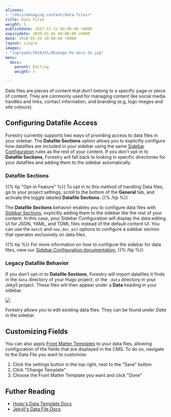 ```yaml
---
aliases:
- "/docs/managing-content/data-files/"
title: Data Files
weight: 5
publishdate: 2017-12-31 04:00:00 +0000
expirydate: 2030-01-01 04:00:00 +0000
date: 2018-05-25 20:00:00 +0000
layout: single
images:
- "/uploads/2018/01/OGimage-01-docs-3x.jpg"
menu:
  docs:
    parent: Editing
    weight: 5

---
```

Data files are pieces of content that don’t belong to a specific page or piece of content. They are commonly used for managing content like social media handles and links, contact information, and branding (e.g, logo images and site colours).

## Configuring Datafile Access

Forestry currently supports two ways of providing access to data files in your sidebar. The **Datafile Sections** option allows you to explicitly configure how datafiles are included in your sidebar using the same [Sidebar Configuration](/docs/settings/content-sections/) rules as the rest of your content. If you don't opt-in to **Datafile Sections**, Forestry will fall back to looking in specific directories for your datafiles and adding them to the sidebar automatically.

### Datafile Sections

{{% tip "Opt-in Feature" %}}
To opt in to this method of handling Data files, go to your project settings, scroll to the bottom of the **General** tab, and activate the toggle labeled **Datafile Sections**.
{{% /tip %}}

The **Datafile Sections** behavior enables you to configure data files with [Sidebar Sections](/docs/settings/content-sections/), explicitly adding them to the sidebar like the rest of your content. In this case, your Sidebar Configuration will display the data editing UI for JSON, YAML, and TOML files instead of the default content UI. You can use the `match` and `new_doc_ext` options to configure a sidebar section that operates exclusively on data files.

{{% tip %}}
For more information on how to configure the sidebar for data files, view our [Sidebar Configuration documentation.](/docs/settings/content-sections/#configuring-data-file-sections)
{{% /tip %}}

### Legacy Datafile Behavior

If you don't opt-in to **Datafile Sections**, Forestry will import datafiles it finds in the `data` directory of your Hugo project, or the `_data` directory in your Jekyll project. These files will then appear under a **Data** heading in your sidebar.


![](/uploads/2018/01/11.png)

Forestry allows you to edit existing data files. They can be found under _Data_ in the sidebar.

## Customizing Fields

You can also apply [Front Matter Templates](/docs/settings/front-matter-templates/#applying-fmts-to-content) to your data files, allowing configuration of the fields that are displayed in the CMS. To do so, navigate to the Data File you want to customize:

1. Click the settings button in the top right, next to the "Save" button
2. Click "Change Template"
3. Choose the Front Matter Template you want and click "Done"

## Futher Reading

* [Hugo's Data Template Docs](https://gohugo.io/templates/data-templates/)
* [Jekyll's Data File Docs](https://jekyllrb.com/docs/datafiles/)